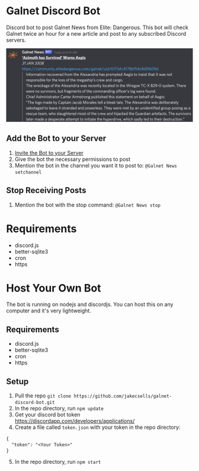 # Galnet Discord Bot
Discord bot to post Galnet News from Elite: Dangerous. This bot will check Galnet twice an hour for a new article and post to any subscribed Discord servers.

![Example Image of Bot](/example_image.jpg?raw=true)

## Add the Bot to your Server

1. [Invite the Bot to your Server](https://discord.com/oauth2/authorize?client_id=937466947975651378&permissions=445440&scope=bot)
2. Give the bot the necessary permissions to post
3. Mention the bot in the channel you want it to post to: `@Galnet News setchannel`

## Stop Receiving Posts

1. Mention the bot with the stop command: `@Galnet News stop`

# Requirements
* discord.js
* better-sqlite3
* cron
* https

# Host Your Own Bot
The bot is running on nodejs and discordjs. You can host this on any computer and it's very lightweight.

## Requirements
* discord.js
* better-sqlite3
* cron
* https

## Setup

1. Pull the repo `git clone https://github.com/jakecsells/galnet-discord-bot.git`
2. In the repo directory, run `npm update`
3. Get your discord bot token https://discordapp.com/developers/applications/
4. Create a file called `token.json` with your token in the repo directory:
```
{
  "token": "<Your Token>"
}
```
5. In the repo directory, run `npm start`
